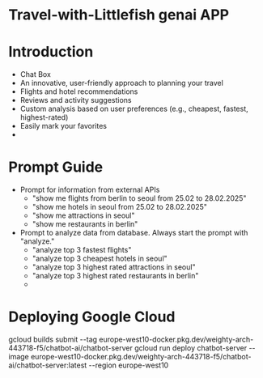 # Travel-with-Littlefish genai APP
# Introduction
- Chat Box
- An innovative, user-friendly approach to planning your travel
- Flights and hotel recommendations
- Reviews and activity suggestions
- Custom analysis based on user preferences (e.g., cheapest, fastest, highest-rated)
- Easily mark your favorites
- 
# Prompt Guide
- Prompt for information from external APIs 
    - "show me flights from berlin to seoul from 25.02 to 28.02.2025"
    - "show me hotels in seoul from 25.02 to 28.02.2025"
    - "show me attractions in seoul"
    - "show me restaurants in berlin"
- Prompt to analyze data from database. Always start the prompt with "analyze."
    - "analyze top 3 fastest flights"
    - "analyze top 3 cheapest hotels in seoul"
    - "analyze top 3 highest rated attractions in seoul"
    - "analyze top 3 highest rated restaurants in berlin"
    - 
# Deploying Google Cloud 
gcloud builds submit --tag europe-west10-docker.pkg.dev/weighty-arch-443718-f5/chatbot-ai/chatbot-server
gcloud run deploy chatbot-server --image europe-west10-docker.pkg.dev/weighty-arch-443718-f5/chatbot-ai/chatbot-server:latest --region europe-west10



